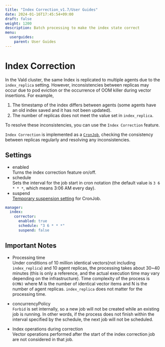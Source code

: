 ```yaml
---
title: "Index Correction_v1.7/User Guides"
date: 2024-01-16T17:45:54+09:00
draft: false
weight: 1200
description: Batch processing to make the index state correct
menu:
  userguides:
    parent: User Guides
---
```


# Index Correction

In the Vald cluster, the same Index is replicated to multiple agents due to the `index_replica` setting. However, inconsistencies between replicas may occur due to pod eviction or the occurrence of OOM killer during vector insertions. For example,

1. The timestamp of the index differs between agents (some agents have an old index saved and it has not been updated).
2. The number of replicas does not meet the value set in `index_replica`.

To resolve these inconsistencies, you can use the `Index Correction` feature.

`Index Correction` is implemented as a [`CronJob`](https://kubernetes.io/docs/concepts/workloads/controllers/cron-jobs/), checking the consistency between replicas regularly and resolving any inconsistencies.

## Settings

- enabled  
  Turns the index correction feature on/off.
- schedule  
  Sets the interval for the job start in cron notation (the default value is `3 6 * * *`, which means 3:06 AM every day).
- suspend  
  [Temporary suspension setting](https://kubernetes.io/docs/concepts/workloads/controllers/cron-jobs/#schedule-suspension) for CronJob.

```yaml
manager:
  index:
    corrector:
      enabled: true
      schedule: "3 6 * * *"
      suspend: false
```

## Important Notes

- Processing time  
  Under conditions of 10 million identical vectors(not including `index_replica`) and 10 agent replicas, the processing takes about 30~40 minutes (this is only a reference, and the actual execution time may vary depending on the infrastructure). Time complexity of the process is `O(MN)` where M is the number of identical vector items and N is the number of agent replicas. `index_replica` does not matter for the processing time.

- concurrencyPolicy  
  `Forbid` is set internally, so a new job will not be created while an existing job is running. In other words, if the process does not finish within the interval specified by the schedule, the next job will not be scheduled.

- Index operations during correction  
  Vector operations performed after the start of the index correction job are not considered in that job.
